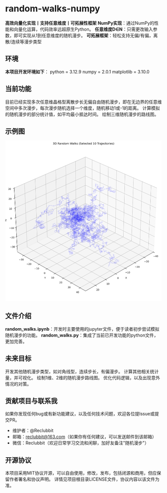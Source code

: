 # random-walks-numpy
**高效向量化实现丨支持任意维度丨可拓展性框架**
**NumPy实现**：通过NumPy的性能和向量化运算，代码效率远超原生Python。
**任意维度D∈N**：只需更改输入参数，即可实现从1到任意维度的随机漫步。
**可拓展框架**：轻松支持无偏/有偏，离散/连续等漫步类型

## 环境
**本项目开发环境如下**：
    python = 3.12.9
    numpy = 2.0.1
    matplotlib = 3.10.0

## 当前功能
目前已经实现多次任意维晶格型离散步长无偏自由随机漫步，即在无边界的任意维空间中多次漫步，每次漫步随机选择一个维度，随机移动1或-1的距离。
计算模拟的随机漫步的部分统计值，如平均最小抵达时间。
绘制三维随机漫步的路线图。

## 示例图
![三维随机漫步示例图](https://github.com/Reclubbit/random-walks-numpy/blob/main/random_walks_images/3d_walk_highres.png)

## 文件介绍
**random_walks.ipynb**：开发时主要使用的jupyter文件，便于读者初步尝试模拟随机漫步的功能。
**random_walks.py**：集成了当前已开发功能的python文件，更加完善。

## 未来目标
开发其他随机漫步类型，如对角线型，连续步长，有偏漫步。
计算其他相关统计量，并可视化。
绘制1维、2维的随机漫步路线图。
优化代码逻辑，以及出现意外情况的对策。

## 贡献项目与联系我
如果你发现任何bug或有新功能建议，以及任何技术问题，欢迎各位提Issue或提交PR。

- 维护者：@Reclubbit
- 邮箱：reclubbit@163.com（如果你有任何建议，可以发送邮件到该邮箱）
- 微信：Reclubbit（欢迎日常学习交流和闲聊，加好友备注"随机漫步"）

## 开源协议
本项目采用MIT协议开源，可以自由使用，修改，发布，包括闭源和商用，但应保留作者署名和协议声明。
详情见项目根目录LICENSE文件，协议内容以该文件为准。
